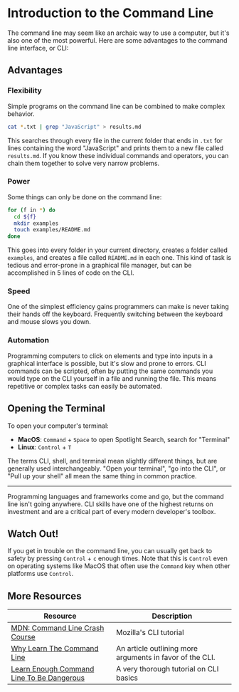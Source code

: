 # Introduction to the Command Line

The command line may seem like an archaic way to use a computer, but it's also one of the most powerful. Here are some advantages to the command line interface, or CLI:

## Advantages

### Flexibility

Simple programs on the command line can be combined to make complex behavior.

```bash
cat *.txt | grep "JavaScript" > results.md
```

This searches through every file in the current folder that ends in `.txt` for lines containing the word "JavaScript" and prints them to a new file called `results.md`. If you know these individual commands and operators, you can chain them together to solve very narrow problems.

### Power

Some things can only be done on the command line:

```bash
for (f in *) do
  cd ${f}
  mkdir examples
  touch examples/README.md
done
```

This goes into every folder in your current directory, creates a folder called `examples`, and creates a file called `README.md` in each one. This kind of task is tedious and error-prone in a graphical file manager, but can be accomplished in 5 lines of code on the CLI.

### Speed

One of the simplest efficiency gains programmers can make is never taking their hands off the keyboard. Frequently switching between the keyboard and mouse slows you down.

### Automation

Programming computers to click on elements and type into inputs in a graphical interface is possible, but it's slow and prone to errors. CLI commands can be scripted, often by putting the same commands you would type on the CLI yourself in a file and running the file. This means repetitive or complex tasks can easily be automated.

## Opening the Terminal

To open your computer's terminal:

* **MacOS**: `Command` + `Space` to open Spotlight Search, search for "Terminal"
* **Linux**:  `Control` + `T`

The terms CLI, shell, and terminal mean slightly different things, but are generally used interchangeably. "Open your terminal", "go into the CLI", or "Pull up your shell" all mean the same thing in common practice.

---

Programming languages and frameworks come and go, but the command line isn't going anywhere. CLI skills have one of the highest returns on investment and are a critical part of every modern developer's toolbox.

## Watch Out!

If you get in trouble on the command line, you can usually get back to safety by pressing `Control` + `c` enough times. Note that this is `Control` even on operating systems like MacOS that often use the `Command` key when other platforms use `Control`.

## More Resources

| Resource | Description |
| --- | --- |
| [MDN: Command Line Crash Course](https://developer.mozilla.org/en-US/docs/Learn/Tools_and_testing/Understanding_client-side_tools/Command_line) | Mozilla's CLI tutorial |
| [Why Learn The Command Line](https://www.dataquest.io/blog/why-learn-the-command-line/) | An article outlining more arguments in favor of the CLI. |
| [Learn Enough Command Line To Be Dangerous](https://www.learnenough.com/command-line-tutorial) | A very thorough tutorial on CLI basics |
